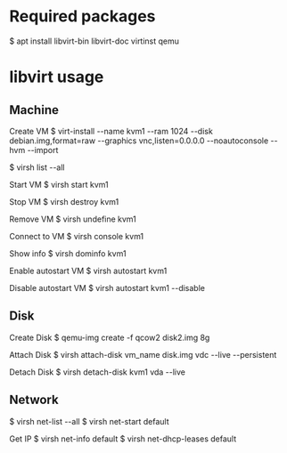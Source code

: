 # Required packages

$ apt install libvirt-bin libvirt-doc virtinst qemu

# libvirt usage

## Machine

Create VM
$ virt-install --name kvm1 --ram 1024 --disk debian.img,format=raw --graphics vnc,listen=0.0.0.0 --noautoconsole --hvm --import

$ virsh list --all

Start VM
$ virsh start kvm1

Stop VM
$ virsh destroy kvm1

Remove VM
$ virsh undefine kvm1

Connect to VM
$ virsh console kvm1

Show info
$ virsh dominfo kvm1

Enable autostart VM
$ virsh autostart kvm1

Disable autostart VM
$ virsh autostart kvm1 --disable

## Disk

Create Disk
$ qemu-img create -f qcow2 disk2.img 8g

Attach Disk
$ virsh attach-disk vm_name disk.img vdc --live --persistent

Detach Disk
$ virsh detach-disk kvm1 vda --live



## Network

$ virsh net-list --all
$ virsh net-start default

Get IP
$ virsh net-info default
$ virsh net-dhcp-leases default

